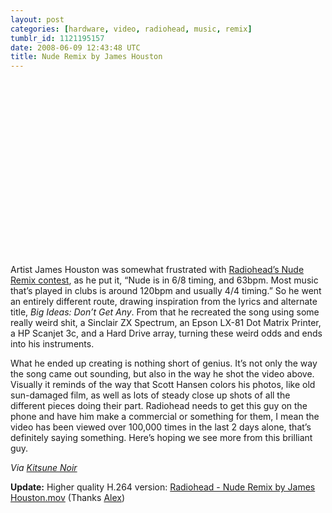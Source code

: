 ```yaml
---
layout: post
categories: [hardware, video, radiohead, music, remix]
tumblr_id: 1121195157  
date: 2008-06-09 12:43:48 UTC
title: Nude Remix by James Houston
---
```


<object width="500" height="281">
<param name="allowfullscreen" value="true"></param>
<param name="allowscriptaccess" value="always"></param>
<param name="movie" value="http://www.vimeo.com/moogaloop.swf?clip_id=1109226&#038;server=www.vimeo.com&amp;show_title=1&amp;show_byline=1&amp;show_portrait=0&amp;color=ffffff&amp;fullscreen=1"></param><embed src="http://www.vimeo.com/moogaloop.swf?clip_id=1109226&#038;server=www.vimeo.com&amp;show_title=1&amp;show_byline=1&amp;show_portrait=0&amp;color=ffffff&amp;fullscreen=1" type="application/x-shockwave-flash" allowfullscreen="true" allowscriptaccess="always" width="500" height="281"></embed></object>

Artist James Houston was somewhat frustrated with <a href="http://www.radioheadremix.com/">Radiohead&#8217;s Nude Remix contest</a>, as he put it, &#8220;Nude is in 6/8 timing, and 63bpm. Most music that&#8217;s played in clubs is around 120bpm and usually 4/4 timing.&#8221; So he went an entirely different route, drawing inspiration from the lyrics and alternate title, <i>Big Ideas: Don&#8217;t Get Any</i>. From that he recreated the song using some really weird shit, a Sinclair ZX Spectrum, an Epson LX-81 Dot Matrix Printer, a HP Scanjet 3c, and a Hard Drive array, turning these weird odds and ends into his instruments.

What he ended up creating is nothing short of genius. It&#8217;s not only the way the song came out sounding, but also in the way he shot the video above. Visually it reminds of the way that Scott Hansen colors his photos, like old sun-damaged film, as well as lots of steady close up shots of all the different pieces doing their part. Radiohead needs to get this guy on the phone and have him make a commercial or something for them, I mean the video has been viewed over 100,000 times in the last 2 days alone, that&#8217;s definitely saying something. Here&#8217;s hoping we see more from this brilliant guy.

<em>Via <a href="http://kitsunenoir.com/">Kitsune Noir</a></em>

<b>Update:</b> Higher quality H.264 version: <a href="http://hunch.se/stuff/Radiohead_-_Nude_Remix_by_James_Houston.mov" />Radiohead - Nude Remix by James Houston.mov</a> (Thanks <a href="http://alexkerber.com/">Alex</a>)
